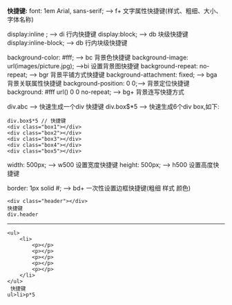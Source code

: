 **快捷键:**
font: 1em Arial, sans-serif; --> f+ 文字属性快捷键(样式、粗细、大小、字体名称)

display:inline ; --> di 行内快捷键
display:block; --> db 块级快捷键
display:inline-block; --> db 行内块级快捷键 

background-color: #fff; --> bc 背景色快捷键
background-image: url(images/picture.jpg); -->bi 设置背景图快捷键
background-repeat: no-repeat; --> bgr 背景平铺方式快捷键
background-attachment: fixed; --> bga 背景关联属性快捷键
background-position: 0 0;--> 背景定位快捷键
background: #fff url() 0 0 no-repeat; --> bg+ 背景连写快捷方式

div.abc --> 快速生成一个div 快捷键
div.box$*5 --> 快速生成6个div box,如下:

```
div.box$*5 // 快捷键
<div class="box1"></div>
<div class="box2"></div>
<div class="box3"></div>
<div class="box4"></div>
<div class="box5"></div>
```



width: 500px; --> w500 设置宽度快捷键
height: 500px; --> h500 设置高度快捷键

border: 1px solid #; --> bd+ 一次性设置边框快捷键(粗细 样式 颜色)
```
<div class="header"></div>
快捷键
div.header  
```

---

```
<ul>
    <li>
        <p></p>
        <p></p>
        <p></p>
        <p></p>
        <p></p>
    </li>
</ul>
 快捷键 
ul>li>p*5
```
